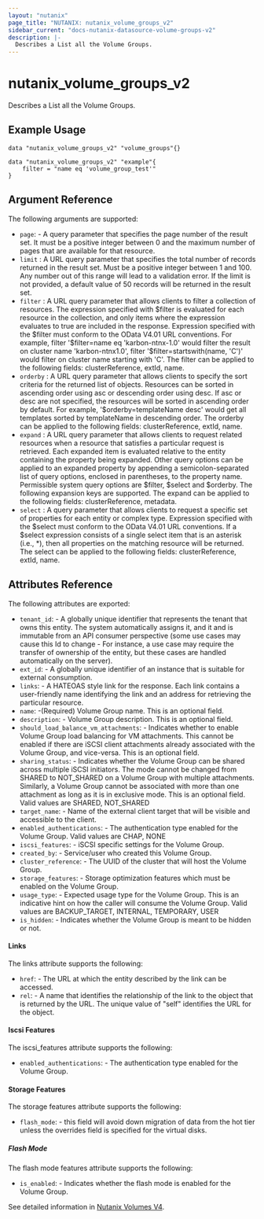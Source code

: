 ```yaml
---
layout: "nutanix"
page_title: "NUTANIX: nutanix_volume_groups_v2"
sidebar_current: "docs-nutanix-datasource-volume-groups-v2"
description: |-
  Describes a List all the Volume Groups.
---
```


# nutanix_volume_groups_v2

Describes a List all the Volume Groups.

## Example Usage

```hcl
data "nutanix_volume_groups_v2" "volume_groups"{}

data "nutanix_volume_groups_v2" "example"{
    filter = "name eq 'volume_group_test'"
}
```

##  Argument Reference

The following arguments are supported:

* `page`: - A query parameter that specifies the page number of the result set. It must be a positive integer between 0 and the maximum number of pages that are available for that resource.
* `limit` : A URL query parameter that specifies the total number of records returned in the result set. Must be a positive integer between 1 and 100. Any number out of this range will lead to a validation error. If the limit is not provided, a default value of 50 records will be returned in the result set.
* `filter` : A URL query parameter that allows clients to filter a collection of resources. The expression specified with \$filter is evaluated for each resource in the collection, and only items where the expression evaluates to true are included in the response. Expression specified with the \$filter must conform to the OData V4.01 URL conventions. For example, filter '\$filter=name eq 'karbon-ntnx-1.0' would filter the result on cluster name 'karbon-ntnx1.0', filter '\$filter=startswith(name, 'C')' would filter on cluster name starting with 'C'. The filter can be applied to the following fields: clusterReference, extId, name.
* `orderby` : A URL query parameter that allows clients to specify the sort criteria for the returned list of objects. Resources can be sorted in ascending order using asc or descending order using desc. If asc or desc are not specified, the resources will be sorted in ascending order by default. For example, '\$orderby=templateName desc' would get all templates sorted by templateName in descending order. The orderby can be applied to the following fields: clusterReference, extId, name.
* `expand` : A URL query parameter that allows clients to request related resources when a resource that satisfies a particular request is retrieved. Each expanded item is evaluated relative to the entity containing the property being expanded. Other query options can be applied to an expanded property by appending a semicolon-separated list of query options, enclosed in parentheses, to the property name. Permissible system query options are \$filter, \$select and \$orderby. The following expansion keys are supported. The expand can be applied to the following fields: clusterReference, metadata.
* `select` : A query parameter that allows clients to request a specific set of properties for each entity or complex type. Expression specified with the \$select must conform to the OData V4.01 URL conventions. If a \$select expression consists of a single select item that is an asterisk (i.e., \*), then all properties on the matching resource will be returned. The select can be applied to the following fields: clusterReference, extId, name.

## Attributes Reference
The following attributes are exported:

* `tenant_id`: - A globally unique identifier that represents the tenant that owns this entity. The system automatically assigns it, and it and is immutable from an API consumer perspective (some use cases may cause this Id to change - For instance, a use case may require the transfer of ownership of the entity, but these cases are handled automatically on the server).
* `ext_id`: - A globally unique identifier of an instance that is suitable for external consumption.
* `links`: - A HATEOAS style link for the response. Each link contains a user-friendly name identifying the link and an address for retrieving the particular resource.
* `name`: -(Required) Volume Group name. This is an optional field.
* `description`: - Volume Group description. This is an optional field.
* `should_load_balance_vm_attachments`: - Indicates whether to enable Volume Group load balancing for VM attachments. This cannot be enabled if there are iSCSI client attachments already associated with the Volume Group, and vice-versa. This is an optional field.
* `sharing_status`: - Indicates whether the Volume Group can be shared across multiple iSCSI initiators. The mode cannot be changed from SHARED to NOT_SHARED on a Volume Group with multiple attachments. Similarly, a Volume Group cannot be associated with more than one attachment as long as it is in exclusive mode. This is an optional field. Valid values are SHARED, NOT_SHARED
* `target_name`: - Name of the external client target that will be visible and accessible to the client.
* `enabled_authentications`: - The authentication type enabled for the Volume Group. Valid values are CHAP, NONE
* `iscsi_features`: - iSCSI specific settings for the Volume Group.
* `created_by`: - Service/user who created this Volume Group.
* `cluster_reference`: - The UUID of the cluster that will host the Volume Group.
* `storage_features`: - Storage optimization features which must be enabled on the Volume Group.
* `usage_type`: - Expected usage type for the Volume Group. This is an indicative hint on how the caller will consume the Volume Group.  Valid values are BACKUP_TARGET, INTERNAL, TEMPORARY, USER
* `is_hidden`: - Indicates whether the Volume Group is meant to be hidden or not.

#### Links

The links attribute supports the following:

* `href`: - The URL at which the entity described by the link can be accessed.
* `rel`: - A name that identifies the relationship of the link to the object that is returned by the URL. The unique value of "self" identifies the URL for the object.

#### Iscsi Features

The iscsi_features attribute supports the following:

* `enabled_authentications`: - The authentication type enabled for the Volume Group.

#### Storage Features

The storage features attribute supports the following:

* `flash_mode`: - this field will avoid down migration of data from the hot tier unless the overrides field is specified for the virtual disks.

##### Flash Mode

The flash mode features attribute supports the following:

* `is_enabled`: - Indicates whether the flash mode is enabled for the Volume Group.

See detailed information in [Nutanix Volumes V4](https://developers.nutanix.com/api-reference?namespace=volumes&version=v4.0.b1).
